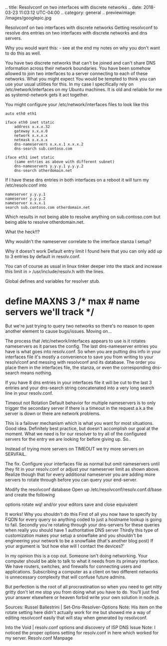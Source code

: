 .. title: Resolvconf on two interfaces with discrete networks
.. date: 2018-03-23 11:03:12 UTC-04:00
.. category: general
.. previewimage: /images/googlepic.jpg

Resolvconf on two interfaces with discrete networks
Getting resolvconf to resolve dns entries on two interfaces with discrete networks and dns servers.

<!-- TEASER_END -->

Why you would want this: - see at the end my notes on why you don't want to do this as well.

You have two discrete networks that can't be joined and can't share DNS information across their network boundaries.
You have been somehow allowed to join two interfaces to a server connecting to each of these networks.
What you might expect
You would be tempted to think you can use your usual utilities for this. In my case I specifically rely on /etc/network/interfaces on my Ubuntu machines. It is old and reliable for me as systemd-network gets it act together.

You might configure your /etc/network/interfaces files to look like this

    auto eth0 eth1

    iface eth0 inet static 
        address x.x.x.32 
        gateway x.x.x.0 
        network x.x.x.x 
        netmask x.x.x.x 
        dns-nameservers x.x.x.1 x.x.x.2 
        dns-search sub.contoso.com

    iface eth1 inet static 
        (same entries as above with different subnet) 
        dns-nameservers y.y.y.1 y.y.y.2 
        dns-search otherdomain.net 
If I have these dns entries in both interfaces on a reboot it will turn my /etc/resolv.conf into

    nameserver y.y.y.1 
    nameserver y.y.y.2 
    nameserver x.x.x.1 
    search sub.contoso.com otherdomain.net
Which results in not being able to resolve anything on sub.contoso.com but being able to resolve otherdomain.net.

What the heck!!?

Why wouldn't the nameserver correlate to the interface stanza I setup?

Why it doesn't work
Default entry limit
I found here that you can only add up to 3 entries by default in resolv.conf.

You can of course as usual in linux tinker deeper into the stack and increase this limit in > /usr/include/resolv.h with the lines.

Global defines and variables for resolver stub.

# define MAXNS                  3       /* max # name servers we'll track */
But we're just trying to query two networks so there's no reason to open another element to cause bugs/issues. Moving on…

The process that /etc/network/interfaces appears to use is it rotates nameservers as it parses the config. The last dns-nameserver entries you have is what goes into resolv.conf. So when you are putting dns info in your interfaces file it's mostly a convenience to save you from writing to your resolv/conf and messing with resolvconf and its database. The order you place them in the interfaces file, the stanza, or even the corresponding dns-search means nothing.

If you have 8 dns entries in your interfaces file it will be cut to the last 3 entries and your dns-search string concatenated into a very long search line in your resolv.conf.

Timeout not Rotation
Default behavior for multiple nameservers is to only trigger the secondary server if there is a timeout in the request a.k.a the server is down or there are network problems.

This is a failover mechanism which is what you want for most situations. Good idea. Definitely best practice, but doesn't accomplish our goal at the moment. What we need is for our resolver to try all of the configured servers for the entry we are looking for before giving up. So..

Instead of trying more servers on TIMEOUT we try more servers on SERVFAIL.

The fix.
Configure your interfaces file as normal but omit nameservers until they fit in your resolv.conf or adjust your nameserver limit as shown above. Realize though that for every additional nameserver you are adding more servers to rotate through before you can query your end-server.

Modify the resolvconf database Open up /etc/resolvconf/resolv.conf.d/base and create the following

options rotate
wq! and/or your editors save and close equivalent

It works! Why you shouldn't do this
First of all you now have to specify by FQDN for every query so anything coded to just a hostname lookup is going to fail.
Secondly you're rotating through your dns-servers for these queries when really you should have 1 authoritative DNS server
Thirdly this type of customization makes your setup a snowflake and you shouldn't be engineering your network to be a snowflake (that's another blog post)
If your argument is 'but how else will I contact the devices?'

In my opinion this is a cop out. Someone isn't doing networking. Your computer should be able to talk to what it needs from its primary interface. We have routers, switches, and firewalls for connecting users and applications. Subscribing a computer as a client on two different networks is unnecessary complexity that will confuse future admins.

But perfection is the root of all procrastination so when you need to get nitty gritty don't let me stop you from doing what you have to do. You'll just find your answer elsewhere or heaven forbid write your own solution in node.js.

Sources:
Russel Ballestrini | Set-Dns-Resolver-Options Note: His item on the rotate setting here didn't actually work for me but showed me a way of editing resolvconf easily that will stay when generated by resolvconf.

Into the Void | resolv.conf options and discovery of ISP DNS Issue Note: I noticed the proper options setting for resolv.conf in here which worked for my server. Resolv.conf Manpage